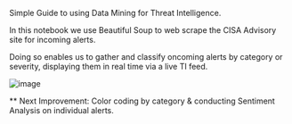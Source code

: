 Simple Guide to using Data Mining for Threat Intelligence. 

In this notebook we use Beautiful Soup to web scrape the CISA Advisory site for incoming alerts. 

Doing so enables us to gather and classify oncoming alerts by category or severity, displaying them in real time via a live TI feed.

![image](https://github.com/norbertolimonjr/ICS-Threat-Intel-Feed/assets/68612270/b3bd88e7-61af-49fa-b801-388a0b79b71f)


** Next Improvement: Color coding by category & conducting Sentiment Analysis on individual alerts.
